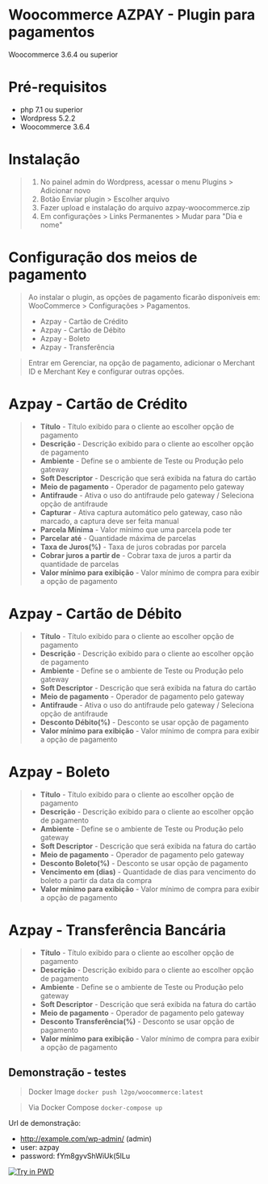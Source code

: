 # Woocommerce AZPAY - Plugin para pagamentos
Woocommerce 3.6.4 ou superior

# Pré-requisitos
 - php 7.1 ou superior
 - Wordpress 5.2.2
 - Woocommerce 3.6.4

# Instalação
> 1. No painel admin do Wordpress, acessar o menu Plugins > Adicionar novo
> 2. Botão Enviar plugin > Escolher arquivo
> 3. Fazer upload e instalação do arquivo azpay-woocommerce.zip
> 4. Em configurações > Links Permanentes > Mudar para "Dia e nome"
 


# Configuração dos meios de pagamento
> Ao instalar o plugin, as opções de pagamento ficarão disponíveis em: WooCommerce > Configurações > Pagamentos.
> - Azpay - Cartão de Crédito
> - Azpay - Cartão de Débito
> - Azpay - Boleto
> - Azpay - Transferência

> Entrar em Gerenciar, na opção de pagamento, adicionar o Merchant ID e Merchant Key e configurar outras opções.

# Azpay - Cartão de Crédito
> - **Título** - Título exibido para o cliente ao escolher opção de pagamento
> - **Descrição** - Descrição exibido para o cliente ao escolher opção de pagamento
> - **Ambiente** - Define se o ambiente de Teste ou Produção pelo gateway
> - **Soft Descriptor** - Descrição que será exibida na fatura do cartão
> - **Meio de pagamento** - Operador de pagamento pelo gateway
> - **Antifraude** - Ativa o uso do antifraude pelo gateway / Seleciona opção de antifraude
> - **Capturar** - Ativa captura automático pelo gateway, caso não marcado, a captura deve ser feita manual
> - **Parcela Mínima** - Valor mínimo que uma parcela pode ter
> - **Parcelar até** - Quantidade máxima de parcelas
> - **Taxa de Juros(%)** - Taxa de juros cobradas por parcela
> - **Cobrar juros a partir de** - Cobrar taxa de juros a partir da quantidade de parcelas
> - **Valor mínimo para exibição** - Valor mínimo de compra para exibir a opção de pagamento

# Azpay - Cartão de Débito
> - **Título** - Título exibido para o cliente ao escolher opção de pagamento
> - **Descrição** - Descrição exibido para o cliente ao escolher opção de pagamento
> - **Ambiente** - Define se o ambiente de Teste ou Produção pelo gateway
> - **Soft Descriptor** - Descrição que será exibida na fatura do cartão
> - **Meio de pagamento** - Operador de pagamento pelo gateway
> - **Antifraude** - Ativa o uso do antifraude pelo gateway / Seleciona opção de antifraude
> - **Desconto Débito(%)** - Desconto se usar opção de pagamento
> - **Valor mínimo para exibição** - Valor mínimo de compra para exibir a opção de pagamento

# Azpay - Boleto
> - **Título** - Título exibido para o cliente ao escolher opção de pagamento
> - **Descrição** - Descrição exibido para o cliente ao escolher opção de pagamento
> - **Ambiente** - Define se o ambiente de Teste ou Produção pelo gateway
> - **Soft Descriptor** - Descrição que será exibida na fatura do cartão
> - **Meio de pagamento** - Operador de pagamento pelo gateway
> - **Desconto Boleto(%)** - Desconto se usar opção de pagamento
> - **Vencimento em (dias)** - Quantidade de dias para vencimento do boleto a partir da data da compra
> - **Valor mínimo para exibição** - Valor mínimo de compra para exibir a opção de pagamento

# Azpay - Transferência Bancária
> - **Título** - Título exibido para o cliente ao escolher opção de pagamento
> - **Descrição** - Descrição exibido para o cliente ao escolher opção de pagamento
> - **Ambiente** - Define se o ambiente de Teste ou Produção pelo gateway
> - **Soft Descriptor** - Descrição que será exibida na fatura do cartão
> - **Meio de pagamento** - Operador de pagamento pelo gateway
> - **Desconto Transferência(%)** - Desconto se usar opção de pagamento
> - **Valor mínimo para exibição** - Valor mínimo de compra para exibir a opção de pagamento

## Demonstração - testes 
> Docker Image 
 `docker push l2go/woocommerce:latest`

> Via Docker Compose
 `docker-compose up`
 
Url de demonstração:
- http://example.com/wp-admin/ (admin)
- user: azpay
- password: fYm8gyvShWiUk(5lLu


[![Try in PWD](https://raw.githubusercontent.com/play-with-docker/stacks/master/assets/images/button.png)](https://labs.play-with-docker.com/?stack=https://raw.githubusercontent.com/azpay/docker-woocommerce/master/docker-compose.yml)





